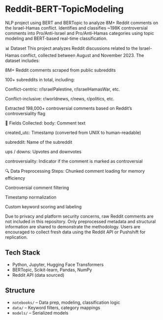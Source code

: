 # Reddit-BERT-TopicModeling
NLP project using BERT and BERTopic to analyze 8M+ Reddit comments on the Israel-Hamas conflict. Identifies and classifies ~198K controversial comments into Pro/Anti-Israel and Pro/Anti-Hamas categories using topic modeling and BERT-based real-time classification.

📊 Dataset
This project analyzes Reddit discussions related to the Israel-Hamas conflict, collected between August and November 2023. The dataset includes:

8M+ Reddit comments scraped from public subreddits

100+ subreddits in total, including:

Conflict-centric: r/IsraelPalestine, r/IsraelHamasWar, etc.

Conflict-inclusive: r/worldnews, r/news, r/politics, etc.

Extracted 198,000+ controversial comments based on Reddit’s controversiality flag

🧾 Fields Collected:
body: Comment text

created_utc: Timestamp (converted from UNIX to human-readable)

subreddit: Name of the subreddit

ups / downs: Upvotes and downvotes

controversiality: Indicator if the comment is marked as controversial

🔍 Data Preprocessing Steps:
Chunked comment loading for memory efficiency

Controversial comment filtering

Timestamp normalization

Custom keyword scoring and labeling

Due to privacy and platform security concerns, raw Reddit comments are not included in this repository. Only preprocessed metadata and structural information are shared to demonstrate the methodology. Users are encouraged to collect fresh data using the Reddit API or Pushshift for replication.

## Tech Stack
- Python, Jupyter, Hugging Face Transformers
- BERTopic, Scikit-learn, Pandas, NumPy
- Reddit API (data sourced)

## Structure
- `notebooks/` – Data prep, modeling, classification logic
- `data/` – Keyword filters, category mappings
- `models/` – Serialized models

